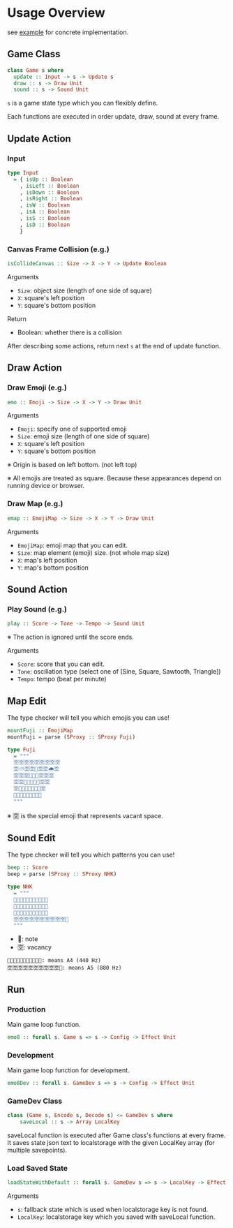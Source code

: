 # Usage Overview

see [example](../example) for concrete implementation.

## Game Class

```purescript
class Game s where
  update :: Input -> s -> Update s
  draw :: s -> Draw Unit
  sound :: s -> Sound Unit
```

`s` is a game state type which you can flexibly define.

Each functions are executed in order update, draw, sound at every frame.

## Update Action

### Input

```purescript
type Input
  = { isUp :: Boolean
    , isLeft :: Boolean
    , isDown :: Boolean
    , isRight :: Boolean
    , isW :: Boolean
    , isA :: Boolean
    , isS :: Boolean
    , isD :: Boolean
    }
```

### Canvas Frame Collision (e.g.)

```purescript
isCollideCanvas :: Size -> X -> Y -> Update Boolean
```

Arguments

- `Size`: object size (length of one side of square)
- `X`: square's left position
- `Y`: square's bottom position

Return

- Boolean: whether there is a collision

After describing some actions, return next `s` at the end of update function.

## Draw Action

### Draw Emoji (e.g.)

```purescript
emo :: Emoji -> Size -> X -> Y -> Draw Unit
```

Arguments

- `Emoji`: specify one of supported emoji
- `Size`: emoji size (length of one side of square)
- `X`: square's left position
- `Y`: square's bottom position

※ Origin is based on left bottom. (not left top)

※ All emojis are treated as square.
Because these appearances depend on running device or browser.

### Draw Map (e.g.)

```purescript
emap :: EmojiMap -> Size -> X -> Y -> Draw Unit
```

Arguments

- `EmojiMap`: emoji map that you can edit.
- `Size`: map element (emoji) size. (not whole map size)
- `X`: map's left position
- `Y`: map's bottom position

## Sound Action

### Play Sound (e.g.)

```purescript
play :: Score -> Tone -> Tempo -> Sound Unit
```

※ The action is ignored until the score ends.

Arguments

- `Score`: score that you can edit.
- `Tone`: oscillation type (select one of [Sine, Square, Sawtooth, Triangle])
- `Tempo`: tempo (beat per minute)

## Map Edit

The type checker will tell you which emojis you can use!

```purescript
mountFuji :: EmojiMap
mountFuji = parse (SProxy :: SProxy Fuji)

type Fuji
  = """
  🈳🈳🈳🈳🈳🈳🈳🈳🈳
  🈳⛅🈳🈳🎌🈳🈳🌧🈳
  🈳🈳🈳🌳🗻🌳🈳🈳🈳
  🈳🈳🌳🗻🗻🗻🌳🈳🈳
  🈳🌳🗻🗻🗻🗻🗻🌳🈳
  🌳🗻🗻🗻🗻🗻🗻🗻🌳
  """
```

※ 🈳 is the special emoji that represents vacant space.

## Sound Edit

The type checker will tell you which patterns you can use!

```purescript
beep :: Score
beep = parse (SProxy :: SProxy NHK)

type NHK
  = """
  🎹🈳🈳🈳🈳🈳🈳🈳🈳🈳🈳
  🎹🈳🈳🈳🈳🈳🈳🈳🈳🈳🈳
  🎹🈳🈳🈳🈳🈳🈳🈳🈳🈳🈳
  🈳🈳🈳🈳🈳🈳🈳🈳🈳🈳🎹
  """
```

- 🎹: note
- 🈳: vacancy

```
🎹🈳🈳🈳🈳🈳🈳🈳🈳🈳🈳: means A4 (440 Hz)
🈳🈳🈳🈳🈳🈳🈳🈳🈳🈳🎹: means A5 (880 Hz)
```

## Run

### Production

Main game loop function.

```purescript
emo8 :: forall s. Game s => s -> Config -> Effect Unit
```

### Development

Main game loop function for development.

```purescript
emo8Dev :: forall s. GameDev s => s -> Config -> Effect Unit
```

### GameDev Class

```purescript
class (Game s, Encode s, Decode s) <= GameDev s where
    saveLocal :: s -> Array LocalKey
```

saveLocal function is executed after Game class's functions at every frame.
It saves state json text to localstorage with the given LocalKey array (for multiple savepoints).

### Load Saved State

```purescript
loadStateWithDefault :: forall s. GameDev s => s -> LocalKey -> Effect s
```

Arguments

- `s`: fallback state which is used when localstorage key is not found.
- `LocalKey`: localstorage key which you saved with saveLocal function.
